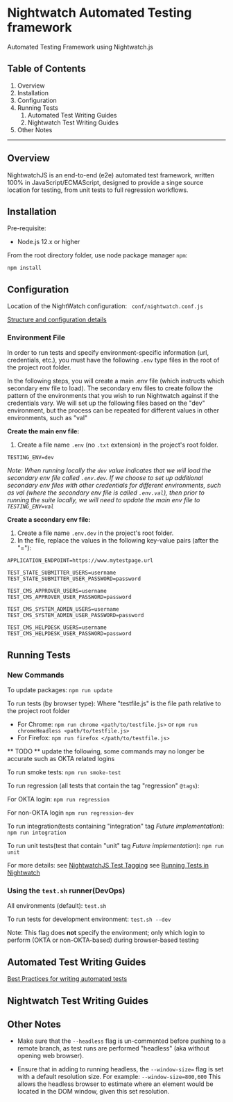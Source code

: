 # Nightwatch Automated Testing framework

Automated Testing Framework using Nightwatch.js
## Table of Contents

1. Overview
1. Installation
1. Configuration
1. Running Tests
    1. Automated Test Writing Guides
    1. Nightwatch Test Writing Guides
1. Other Notes
 
---
## Overview

NightwatchJS is an end-to-end (e2e) automated test framework, written 100% in JavaScript/ECMAScript, designed 
to provide a singe source location for testing, from unit tests to full regression workflows.

## Installation

Pre-requisite: 

- Node.js 12.x or higher


From the root directory folder, use node package manager `npm`:

`npm install`
   
## Configuration

Location of the NightWatch configuration: ``` conf/nightwatch.conf.js```

[Structure and configuration details](conf/README.md)
### Environment File
In order to run tests and specify environment-specific information (url, credentials, etc.), you must have
the following `.env` type files in the root of the project root folder.

In the following steps, you will create a main .env file (which instructs which secondary env file to load). The secondary env files to create follow the pattern of the environments that you wish to run Nightwatch against if the credentials vary. We will set up the following files based on the "dev" environment, but the process can be repeated for different values in other environments, such as "val"

**Create the main env file:**
1. Create a file name `.env` (no `.txt` extension) in the project's root folder.
```
TESTING_ENV=dev
```
*Note: When running locally the `dev` value indicates that we will load the secondary env file called `.env.dev`. If we choose to set up additional secondary env files with other credentials for different environments, such as val (where the secondary env file is called `.env.val`), then prior to running the suite locally, we will need to update the main env file to `TESTING_ENV=val`*

**Create a secondary env file:**
1. Create a file name `.env.dev` in the project's root folder.
1. In the file, replace the values in the following key-value pairs (after the "="):
```
APPLICATION_ENDPOINT=https://www.mytestpage.url

TEST_STATE_SUBMITTER_USERS=username
TEST_STATE_SUBMITTER_USER_PASSWORD=password

TEST_CMS_APPROVER_USERS=username
TEST_CMS_APPROVER_USER_PASSWORD=password

TEST_CMS_SYSTEM_ADMIN_USERS=username
TEST_CMS_SYSTEM_ADMIN_USER_PASSWORD=password

TEST_CMS_HELPDESK_USERS=username
TEST_CMS_HELPDESK_USER_PASSWORD=password
```

## Running Tests 

### **New Commands**
To update packages: `npm run update`

To run tests (by browser type):
Where "testfile.js" is the file path relative to the project root folder

- For Chrome: `npm run chrome <path/to/testfile.js>` or `npm run chromeHeadless <path/to/testfile.js>`
- For Firefox: `npm run firefox </path/to/testfile.js>`

** TODO ** update the following, some commands may no longer be accurate such as OKTA related logins

To run smoke tests: `npm run smoke-test`

To run regression (all tests that contain the tag "regression" `@tags`): 

For OKTA login: `npm run regression`

For non-OKTA login `npm run regression-dev`

To run integration(tests containing "integration" tag *Future implementation*):
`npm run integration`

To run unit tests(test that contain "unit" tag *Future implementation*):
`npm run unit`

For more details: 
see [NightwatchJS Test Tagging](https://nightwatchjs.org/guide/running-tests/test-tags.html)
see [Running Tests in Nightwatch](https://nightwatchjs.org/guide/running-tests/nightwatch-runner.html)

### Using the `test.sh` runner(DevOps)

All environments (default): `test.sh`

To run tests for development environment: `test.sh --dev` 

Note: This flag does **not** specify the environment; only which login to perform (OKTA or non-OKTA-based) during 
browser-based testing

## Automated Test Writing Guides

[Best Practices for writing automated tests](tests/README.md)

## Nightwatch Test Writing Guides

## Other Notes

- Make sure that the `--headless` flag is un-commented before pushing to a remote branch, as test runs are 
  performed "headless" (aka without opening web browser).
  
- Ensure that in adding to running headless, the `--window-size=` flag is set with a default resolution size.
For example: 
  `--window-size=800,600`
  This allows the headless browser to estimate where an element would be located in the DOM window, 
  given this set resolution.
